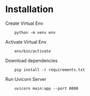 # Installation

Create Virtual Env

        python -m venv env

Activate Virtual Env

        env/bin/activate

Download dependencies 

        pip install -r requirements.txt

Run Uvicorn Server

        uvicorn main:app --port 8000